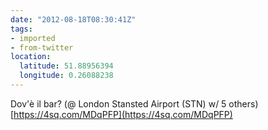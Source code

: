```yaml
---
date: "2012-08-18T08:30:41Z"
tags:
- imported
- from-twitter
location:
  latitude: 51.88956394
  longitude: 0.26088238
---
```

Dov'è il bar? \(@ London Stansted Airport \(STN) w/ 5 others) [https://4sq.com/MDqPFP](https://4sq.com/MDqPFP)
